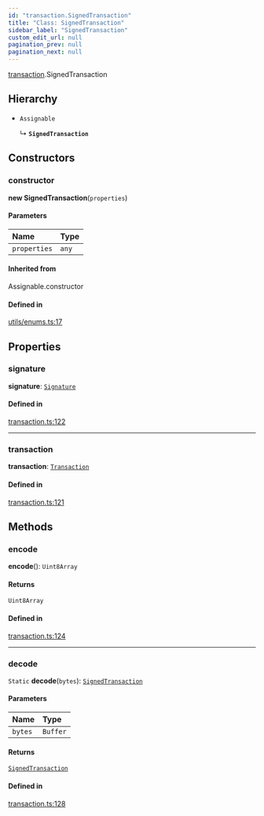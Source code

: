 ```yaml
---
id: "transaction.SignedTransaction"
title: "Class: SignedTransaction"
sidebar_label: "SignedTransaction"
custom_edit_url: null
pagination_prev: null
pagination_next: null
---
```


[transaction](../modules/transaction.md).SignedTransaction

## Hierarchy

- `Assignable`

  ↳ **`SignedTransaction`**

## Constructors

### constructor

**new SignedTransaction**(`properties`)

#### Parameters

| Name | Type |
| :------ | :------ |
| `properties` | `any` |

#### Inherited from

Assignable.constructor

#### Defined in

[utils/enums.ts:17](https://github.com/maxhr/near--near-api-js/blob/87bf3c7e/packages/near-api-js/src/utils/enums.ts#L17)

## Properties

### signature

 **signature**: [`Signature`](transaction.Signature.md)

#### Defined in

[transaction.ts:122](https://github.com/maxhr/near--near-api-js/blob/87bf3c7e/packages/near-api-js/src/transaction.ts#L122)

___

### transaction

 **transaction**: [`Transaction`](transaction.Transaction.md)

#### Defined in

[transaction.ts:121](https://github.com/maxhr/near--near-api-js/blob/87bf3c7e/packages/near-api-js/src/transaction.ts#L121)

## Methods

### encode

**encode**(): `Uint8Array`

#### Returns

`Uint8Array`

#### Defined in

[transaction.ts:124](https://github.com/maxhr/near--near-api-js/blob/87bf3c7e/packages/near-api-js/src/transaction.ts#L124)

___

### decode

`Static` **decode**(`bytes`): [`SignedTransaction`](transaction.SignedTransaction.md)

#### Parameters

| Name | Type |
| :------ | :------ |
| `bytes` | `Buffer` |

#### Returns

[`SignedTransaction`](transaction.SignedTransaction.md)

#### Defined in

[transaction.ts:128](https://github.com/maxhr/near--near-api-js/blob/87bf3c7e/packages/near-api-js/src/transaction.ts#L128)
